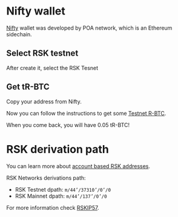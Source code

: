 # Nifty wallet

[Nifty](https://www.poa.network/for-users/nifty-wallet) wallet was developed by POA network, which is an Ethereum sidechain.




## Select RSK testnet

After create it, select the RSK Tesnet

## Get tR-BTC

Copy your address from Nifty.

Now you can follow the instructions to get some [Testnet R-BTC](./en/wallets/wallet-rsk-faucet.md). 

When you come back, you will have 0.05 tR-BTC!


# RSK derivation path

You can learn more about [account based RSK addresses](https://developers.rsk.co/rsk/architecture/account-based/ "Account based RSK addresses - RSK Developers Portal").

RSK Networks derivations path:
- RSK Testnet dpath: `m/44’/37310’/0’/0`
- RSK Mainnet dpath: `m/44’/137’/0’/0`

For more information check [RSKIP57](https://github.com/rsksmart/RSKIPs/blob/master/IPs/RSKIP57.md).
